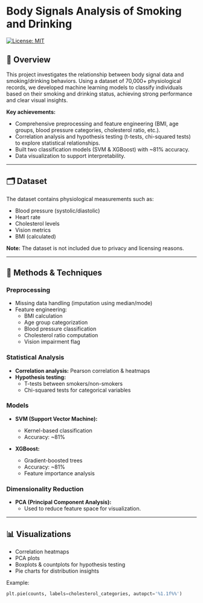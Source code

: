 # Body Signals Analysis of Smoking and Drinking

[![License: MIT](https://img.shields.io/badge/License-MIT-yellow.svg)](LICENSE)

## 🚀 Overview

This project investigates the relationship between body signal data and smoking/drinking behaviors. Using a dataset of 70,000+ physiological records, we developed machine learning models to classify individuals based on their smoking and drinking status, achieving strong performance and clear visual insights.

**Key achievements:**
- Comprehensive preprocessing and feature engineering (BMI, age groups, blood pressure categories, cholesterol ratio, etc.).
- Correlation analysis and hypothesis testing (t-tests, chi-squared tests) to explore statistical relationships.
- Built two classification models (SVM & XGBoost) with ~81% accuracy.
- Data visualization to support interpretability.

---

## 🗂️ Dataset

The dataset contains physiological measurements such as:
- Blood pressure (systolic/diastolic)
- Heart rate
- Cholesterol levels
- Vision metrics
- BMI (calculated)

**Note:** The dataset is not included due to privacy and licensing reasons.

---

## 🔧 Methods & Techniques

### Preprocessing
- Missing data handling (imputation using median/mode)
- Feature engineering:
    - BMI calculation
    - Age group categorization
    - Blood pressure classification
    - Cholesterol ratio computation
    - Vision impairment flag

### Statistical Analysis
- **Correlation analysis:** Pearson correlation & heatmaps
- **Hypothesis testing:**
    - T-tests between smokers/non-smokers
    - Chi-squared tests for categorical variables

### Models
- **SVM (Support Vector Machine):**
    - Kernel-based classification
    - Accuracy: ~81%

- **XGBoost:**
    - Gradient-boosted trees
    - Accuracy: ~81%
    - Feature importance analysis

### Dimensionality Reduction
- **PCA (Principal Component Analysis):**
    - Used to reduce feature space for visualization.

---

## 📊 Visualizations

- Correlation heatmaps
- PCA plots
- Boxplots & countplots for hypothesis testing
- Pie charts for distribution insights

Example:
```python
plt.pie(counts, labels=cholesterol_categories, autopct='%1.1f%%')
